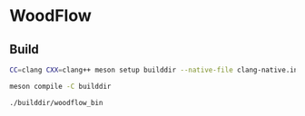 # WoodFlow

## Build

```bash
CC=clang CXX=clang++ meson setup builddir --native-file clang-native.ini

meson compile -C builddir

./builddir/woodflow_bin
```
